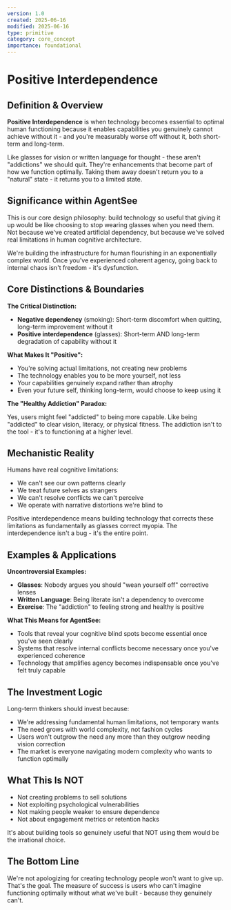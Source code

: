 ```yaml
---
version: 1.0
created: 2025-06-16
modified: 2025-06-16
type: primitive
category: core_concept
importance: foundational
---
```


# Positive Interdependence

## Definition & Overview

**Positive Interdependence** is when technology becomes essential to optimal human functioning because it enables capabilities you genuinely cannot achieve without it - and you're measurably worse off without it, both short-term and long-term.

Like glasses for vision or written language for thought - these aren't "addictions" we should quit. They're enhancements that become part of how we function optimally. Taking them away doesn't return you to a "natural" state - it returns you to a limited state.

## Significance within AgentSee

This is our core design philosophy: build technology so useful that giving it up would be like choosing to stop wearing glasses when you need them. Not because we've created artificial dependency, but because we've solved real limitations in human cognitive architecture.

We're building the infrastructure for human flourishing in an exponentially complex world. Once you've experienced coherent agency, going back to internal chaos isn't freedom - it's dysfunction.

## Core Distinctions & Boundaries

**The Critical Distinction:**

- **Negative dependency** (smoking): Short-term discomfort when quitting, long-term improvement without it
- **Positive interdependence** (glasses): Short-term AND long-term degradation of capability without it

**What Makes It "Positive":**

- You're solving actual limitations, not creating new problems
- The technology enables you to be more yourself, not less
- Your capabilities genuinely expand rather than atrophy
- Even your future self, thinking long-term, would choose to keep using it

**The "Healthy Addiction" Paradox:**

Yes, users might feel "addicted" to being more capable. Like being "addicted" to clear vision, literacy, or physical fitness. The addiction isn't to the tool - it's to functioning at a higher level.

## Mechanistic Reality

Humans have real cognitive limitations:
- We can't see our own patterns clearly
- We treat future selves as strangers
- We can't resolve conflicts we can't perceive
- We operate with narrative distortions we're blind to

Positive interdependence means building technology that corrects these limitations as fundamentally as glasses correct myopia. The interdependence isn't a bug - it's the entire point.

## Examples & Applications

**Uncontroversial Examples:**
- **Glasses**: Nobody argues you should "wean yourself off" corrective lenses
- **Written Language**: Being literate isn't a dependency to overcome
- **Exercise**: The "addiction" to feeling strong and healthy is positive

**What This Means for AgentSee:**
- Tools that reveal your cognitive blind spots become essential once you've seen clearly
- Systems that resolve internal conflicts become necessary once you've experienced coherence
- Technology that amplifies agency becomes indispensable once you've felt truly capable

## The Investment Logic

Long-term thinkers should invest because:
- We're addressing fundamental human limitations, not temporary wants
- The need grows with world complexity, not fashion cycles
- Users won't outgrow the need any more than they outgrow needing vision correction
- The market is everyone navigating modern complexity who wants to function optimally

## What This Is NOT

- Not creating problems to sell solutions
- Not exploiting psychological vulnerabilities
- Not making people weaker to ensure dependence
- Not about engagement metrics or retention hacks

It's about building tools so genuinely useful that NOT using them would be the irrational choice.

## The Bottom Line

We're not apologizing for creating technology people won't want to give up. That's the goal. The measure of success is users who can't imagine functioning optimally without what we've built - because they genuinely can't.